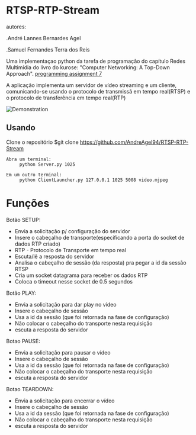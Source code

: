# RTSP-RTP-Stream

autores:

.André Lannes Bernardes Agel 

.Samuel Fernandes Terra dos Reis

Uma implementaçao python da tarefa de programação do capítulo Redes Multimídia do livro do kurose: "Computer Networking: A Top-Down Approach". [programming assignment 7](http://media.pearsoncmg.com/aw/aw_kurose_network_3/labs/lab7/lab7.html)
 
A aplicação implementa um servidor de vídeo streaming e um cliente, comunicando-se usando o protocolo de transmissã em tempo real(RTSP) e o protocolo de transferência em tempo real(RTP)

![Demonstration](Streaming.gif)

## Usando

Clone o repositório $git clone https://github.com/AndreAgel94/RTSP-RTP-Stream

	Abra um terminal:
   		 python Server.py 1025

	Em um outro terminal:
   		 python ClientLauncher.py 127.0.0.1 1025 5008 video.mjpeg
       
# Funções

Botão SETUP:
* Envia a solicitação p/ configuração do servidor
* Insere o cabeçalho de transporte(especificando a porta do socket de dados RTP criado)
* RTP - Protocolo de Transporte em tempo real
* Escuta/lê a resposta do servidor
* Analisa o cabeçalho de sessão (da resposta) pra pegar a id da sessão RTSP
* Cria um socket datagrama para receber os dados RTP
* Coloca o timeout nesse socket de 0.5 segundos

Botão PLAY:
* Envia a solicitação para dar play no vídeo
* Insere o cabeçalho de sessão
* Usa a id da sessão (que foi retornada na fase de configuração)
* Não colocar o cabeçalho do transporte nesta requisição
* escuta a resposta do servidor

Botao PAUSE:
* Envia a solicitação para pausar o vídeo
* Insere o cabeçalho de sessão
* Usa a id da sessão (que foi retornada na fase de configuração)
* Não colocar o cabeçalho do transporte nesta requisição
* escuta a resposta do servidor

Botao TEARDOWN:
* Envia a solicitação para encerrar o vídeo
* Insere o cabeçalho de sessão
* Usa a id da sessão (que foi retornada na fase de configuração)
* Não colocar o cabeçalho do transporte nesta requisição
* escuta a resposta do servidor


